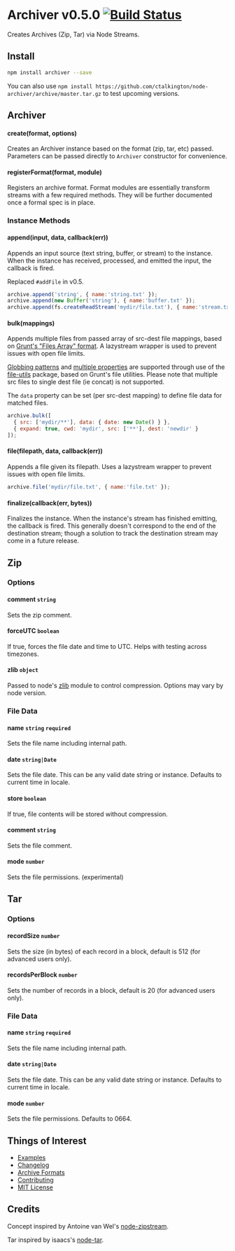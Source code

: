# Archiver v0.5.0 [![Build Status](https://secure.travis-ci.org/ctalkington/node-archiver.png?branch=master)](http://travis-ci.org/ctalkington/node-archiver)

Creates Archives (Zip, Tar) via Node Streams.

## Install

```bash
npm install archiver --save
```

You can also use `npm install https://github.com/ctalkington/node-archiver/archive/master.tar.gz` to test upcoming versions.

## Archiver

#### create(format, options)

Creates an Archiver instance based on the format (zip, tar, etc) passed. Parameters can be passed directly to `Archiver` constructor for convenience.

#### registerFormat(format, module)

Registers an archive format. Format modules are essentially transform streams with a few required methods. They will be further documented once a formal spec is in place.

### Instance Methods

#### append(input, data, callback(err))

Appends an input source (text string, buffer, or stream) to the instance. When the instance has received, processed, and emitted the input, the callback is fired.

Replaced `#addFile` in v0.5.

```js
archive.append('string', { name:'string.txt' });
archive.append(new Buffer('string'), { name:'buffer.txt' });
archive.append(fs.createReadStream('mydir/file.txt'), { name:'stream.txt' });
```

#### bulk(mappings)

Appends multiple files from passed array of src-dest file mappings, based on [Grunt's "Files Array" format](http://gruntjs.com/configuring-tasks#files-array-format). A lazystream wrapper is used to prevent issues with open file limits.

[Globbing patterns](http://gruntjs.com/configuring-tasks#globbing-patterns) and [multiple properties](http://gruntjs.com/configuring-tasks#building-the-files-object-dynamically) are supported through use of the [file-utils](https://github.com/SBoudrias/file-utils) package, based on Grunt's file utilities. Please note that multiple src files to single dest file (ie concat) is not supported.

The `data` property can be set (per src-dest mapping) to define file data for matched files.

```js
archive.bulk([
  { src: ['mydir/**'], data: { date: new Date() } },
  { expand: true, cwd: 'mydir', src: ['**'], dest: 'newdir' }
]);
```

#### file(filepath, data, callback(err))

Appends a file given its filepath. Uses a lazystream wrapper to prevent issues with open file limits.

```js
archive.file('mydir/file.txt', { name:'file.txt' });
```

#### finalize(callback(err, bytes))

Finalizes the instance. When the instance's stream has finished emitting, the callback is fired. This generally doesn't correspond to the end of the destination stream; though a solution to track the destination stream may come in a future release.

## Zip

### Options

#### comment `string`

Sets the zip comment.

#### forceUTC `boolean`

If true, forces the file date and time to UTC. Helps with testing across timezones.

#### zlib `object`

Passed to node's [zlib](http://nodejs.org/api/zlib.html#zlib_options) module to control compression. Options may vary by node version.

### File Data

#### name `string` `required`

Sets the file name including internal path.

#### date `string|Date`

Sets the file date. This can be any valid date string or instance. Defaults to current time in locale.

#### store `boolean`

If true, file contents will be stored without compression.

#### comment `string`

Sets the file comment.

#### mode `number`

Sets the file permissions. (experimental)

## Tar

### Options

#### recordSize `number`

Sets the size (in bytes) of each record in a block, default is 512 (for advanced users only).

#### recordsPerBlock `number`

Sets the number of records in a block, default is 20 (for advanced users only).

### File Data

#### name `string` `required`

Sets the file name including internal path.

#### date `string|Date`

Sets the file date. This can be any valid date string or instance. Defaults to current time in locale.

#### mode `number`

Sets the file permissions. Defaults to 0664.

## Things of Interest

- [Examples](https://github.com/ctalkington/node-archiver/blob/master/examples)
- [Changelog](https://github.com/ctalkington/node-archiver/blob/master/CHANGELOG)
- [Archive Formats](https://github.com/ctalkington/node-archiver/blob/master/formats)
- [Contributing](https://github.com/ctalkington/node-archiver/blob/master/CONTRIBUTING.md)
- [MIT License](https://github.com/ctalkington/node-archiver/blob/master/LICENSE-MIT)

## Credits

Concept inspired by Antoine van Wel's [node-zipstream](https://github.com/wellawaretech/node-zipstream).

Tar inspired by isaacs's [node-tar](https://github.com/isaacs/node-tar).
